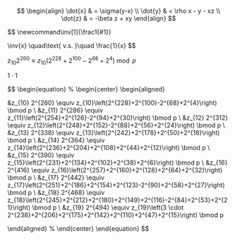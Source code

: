 $$
\begin{align}
\dot{x} & = \sigma(y-x) \\
\dot{y} & = \rho x - y - xz \\
\dot{z} & = -\beta z + xy
\end{align}
$$

$$
\newcommand\inv[1]{\frac1{#1}}

\inv{x} \quad\text{ v.s. }\quad \frac{1}{x}
$$

$z_{10} 2^{260} \equiv z_{10}\left(2^{228}+2^{100}-2^{68}+2^{4}\right) \bmod p$

$1\cdot1$

$$
\begin{equation}
% \begin{center}
\begin{aligned}

&z_{10} 2^{260} \equiv z_{10}\left(2^{228}+2^{100}-2^{68}+2^{4}\right) \bmod p \\
&z_{11} 2^{286} \equiv z_{11}\left(2^{254}+2^{126}-2^{94}+2^{30}\right) \bmod p \\
&z_{12} 2^{312} \equiv z_{12}\left(2^{248}+2^{152}-2^{88}+2^{56}+2^{24}\right) \bmod p \\
&z_{13} 2^{338} \equiv z_{13}\left(2^{242}+2^{178}+2^{50}+2^{18}\right) \bmod p \\
&z_{14} 2^{364} \equiv z_{14}\left(2^{236}+2^{204}+2^{108}+2^{44}+2^{12}\right) \bmod p \\
&z_{15} 2^{390} \equiv z_{15}\left(2^{231}+2^{134}+2^{102}+2^{38}+2^{6}\right) \bmod p \\
&z_{16} 2^{416} \equiv z_{16}\left(2^{257}+2^{160}+2^{128}+2^{64}+2^{32}\right) \bmod p \\
&z_{17} 2^{442} \equiv z_{17}\left(2^{251}+2^{186}+2^{154}+2^{123}-2^{90}+2^{58}+2^{27}\right) \bmod p \\
&z_{18} 2^{468} \equiv z_{18}\left(2^{245}+2^{212}+2^{180}+2^{149}+2^{116}-2^{84}+2^{53}+2^{21}\right) \bmod p \\
&z_{19} 2^{494} \equiv z_{19}\left(3 \cdot 2^{238}+2^{206}+2^{175}+2^{142}+2^{110}+2^{47}+2^{15}\right) \bmod p

\end{aligned}
% \end{center}
\end{equation}
$$
